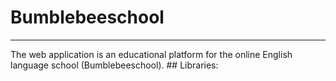 # Bumblebeeschool
<hr>
The web application is an educational platform for the online English language school (Bumblebeeschool).
## Libraries:
